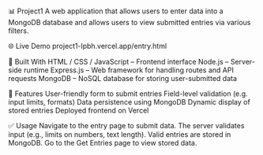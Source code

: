 📊 Project1
A web application that allows users to enter data into a MongoDB database and allows users to view submitted entries via various filters.

🌐 Live Demo
project1-lpbh.vercel.app/entry.html

🧱 Built With
HTML / CSS / JavaScript – Frontend interface
Node.js – Server-side runtime
Express.js – Web framework for handling routes and API requests
MongoDB – NoSQL database for storing user-submitted data

🎯 Features
User-friendly form to submit entries
Field-level validation (e.g. input limits, formats)
Data persistence using MongoDB
Dynamic display of stored entries
Deployed frontend on Vercel

✅ Usage
Navigate to the entry page to submit data.
The server validates input (e.g., limits on numbers, text length).
Valid entries are stored in MongoDB.
Go to the Get Entries page to view stored data.
